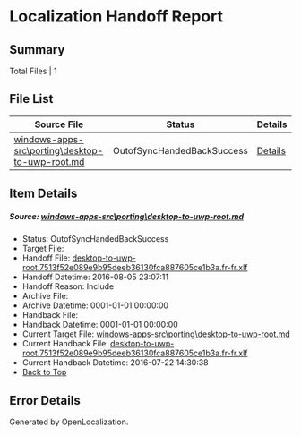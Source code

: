 # <a name='report-top'></a> Localization Handoff Report

## Summary
 Total Files | 1

## File List
 Source File | Status | Details 
 ----------- | ------ | ------- 
 [windows-apps-src\porting\desktop-to-uwp-root.md](https://github.com/Microsoft/windows-apps/blob/55f9517d64a31876ad2003d61b5a4381df96ad66/windows-apps-src/porting/desktop-to-uwp-root.md) | OutofSyncHandedBackSuccess | [Details](#efc2fd698a5768452db30dae71b8224a8af9dd9a4844)

## Item Details
##### <a name='efc2fd698a5768452db30dae71b8224a8af9dd9a4844'></a> Source: [windows-apps-src\porting\desktop-to-uwp-root.md](https://github.com/Microsoft/windows-apps/blob/55f9517d64a31876ad2003d61b5a4381df96ad66/windows-apps-src/porting/desktop-to-uwp-root.md)
* Status: OutofSyncHandedBackSuccess
* Target File: 
* Handoff File: [desktop-to-uwp-root.7513f52e089e9b95deeb36130fca887605ce1b3a.fr-fr.xlf](https://github.com/Microsoft/WDG.handoff/blob/9bee3e36e7ddb4261d92854baf4a419c5580e24c/ol-handoff/Microsoft/windows-apps.fr-fr/master/desktop-to-uwp-root.7513f52e089e9b95deeb36130fca887605ce1b3a.fr-fr.xlf)
* Handoff Datetime: 2016-08-05 23:07:11
* Handoff Reason: Include
* Archive File: 
* Archive Datetime: 0001-01-01 00:00:00
* Handback File: 
* Handback Datetime: 0001-01-01 00:00:00
* Current Target File: [windows-apps-src\porting\desktop-to-uwp-root.md](https://github.com/Microsoft/windows-apps.fr-fr/blob/402eb0dc49711783fdbd768a93aa5456388b34d9/windows-apps-src/porting/desktop-to-uwp-root.md)
* Current Handback File: [desktop-to-uwp-root.7513f52e089e9b95deeb36130fca887605ce1b3a.fr-fr.xlf](https://github.com/Microsoft/WDG.handback/blob/e8019a4155f189676550d9d336a37921a9040b0d/ol-handback/Microsoft/windows-apps.fr-fr/master/desktop-to-uwp-root.7513f52e089e9b95deeb36130fca887605ce1b3a.fr-fr.xlf)
* Current Handback Datetime: 2016-07-22 14:30:38
* [Back to Top](#report-top)


## Error Details

Generated by OpenLocalization.
